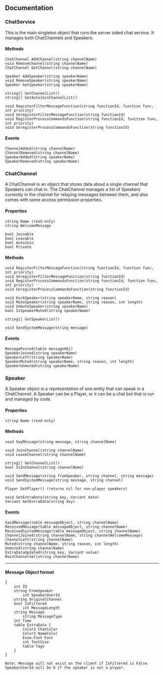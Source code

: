 ## Documentation
### ChatService
This is the main singleton object that runs the server sided chat service. It manages both ChatChannels and Speakers.

#### Methods
	ChatChannel AddChannel(string channelName)
	void RemoveChannel(string channelName)
	ChatChannel GetChannel(string channelName)

	Speaker AddSpeaker(string speakerName)
	void RemoveSpeaker(string speakerName)
	Speaker GetSpeaker(string speakerName)

	string[] GetChannelList()
	string[] GetAutoJoinChannelList()

	void RegisterFilterMessageFunction(string functionId, function func, int priority)
	void UnregisterFilterMessageFunction(string functionId)
	void RegisterProcessCommandsFunction(string functionId, function func, int priority)
	void UnregisterProcessCommandsFunction(string functionId)


#### Events
	ChannelAdded(string channelName)
	ChannelRemoved(string channelName)
	SpeakerAdded(string speakerName)
	SpeakerRemoved(string speakerName)


### ChatChannel
A ChatChannel is an object that stores data about a single channel that Speakers can chat in. The ChatChannel manages a list of Speakers currently in the channel for relaying messages between them, and also comes with some access permission properties.

#### Properties
	string Name (read-only)
	string WelcomeMessage

	bool Joinable
	bool Leavable
	bool AutoJoin
	bool Private

#### Methods
	void RegisterFilterMessageFunction(string functionId, function func, int priority)
	void UnregisterFilterMessageFunction(string functionId)
	void RegisterProcessCommandsFunction(string functionId, function func, int priority)
	void UnregisterProcessCommandsFunction(string functionId)

	void KickSpeaker(string speakerName, string reason)
	void MuteSpeaker(string speakerName, string reason, int length)
	void UnmuteSpeaker(string speakerName)
	bool IsSpeakerMuted(string speakerName)

	string[] GetSpeakerList()

	void SendSystemMessage(string message)

#### Events
	MessagePosted(table messageObj)
	SpeakerJoined(string speakerName)
	SpeakerLeft(string speakerName)
	SpeakerMuted(string speakerName, string reason, int length)
	SpeakerUnmuted(string speakerName)

### Speaker
A Speaker object is a representation of one entity that can speak in a ChatChannel. A Speaker can be a Player, or it can be a chat bot that is run and managed by code.

#### Properties
	string Name (read-only)

#### Methods
	void SayMessage(string message, string channelName)

	void JoinChannel(string channelName)
	void LeaveChannel(string channelName)

	string[] GetChannelList()
	bool IsInChannel(string channelName)

	void SendMessage(string fromSpeaker, string channel, string message)
	void SendSystemMessage(string message, string channel)

	Player GetPlayer() (returns nil for non-player speakers)

	void SetExtraData(string key, Variant data)
	Variant GetExtraData(string key)

#### Events
	SaidMessage(table messageObject, string channelName)
	ReceivedMessage(table messageObject, string channelName)
	ReceivedSystemMessage(table messageObject, string channelName)
	ChannelJoined(string channelName, string channelWelcomeMessage)
	ChannelLeft(string channelName)
	Muted(string channelName, string reason, int length)
	Unmuted(string channelName)
	ExtraDataUpdated(string key, Variant value)
	MainChannelSet(string channelName)

___

#### Message Object format
```
{
    int ID
    string FromSpeaker
		int SpeakerUserId
    string OriginalChannel
    bool IsFiltered
		int MessageLength
    string Message
		string MessageType
    int Time
    table ExtraData {
        Color3 ChatColor
        Color3 NameColor
        Enum.Font Font
        int TextSize
        table Tags
    }
}
```
	Note: Message will not exist on the client if IsFiltered is False
	SpeakerUserId will be 0 if the speaker is not a player.

